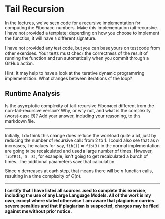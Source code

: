 # Tail Recursion

In the lectures, we've seen code for a recursive implementation for computing
the Fibonacci numbers. Make this implementation tail-recursive. I have not
provided a template; depending on how you choose to implement the function, it
will have a different signature.

I have not provided any test code, but you can base yours on test code from
other exercises. Your tests must check the correctness of the result of running
the function and run automatically when you commit through a GitHub action.

Hint: It may help to have a look at the iterative dynamic programming
implementation. What changes between iterations of the loop?

## Runtime Analysis

Is the asymptotic complexity of tail-recursive Fibonacci different from the
non-tail-recursive version? Why, or why not, and what is the complexity
(worst-case $\Theta$)? Add your answer, including your reasoning, to this
markdown file.

---

Initially, I do think this change does reduce the workload quite a bit, just by reducing the number of recursive calls from 2 to 1. I could also see that as $n$ increases, the values for, say, `fib(1)` or `fib(3)` in the normal implementation are going to be recalculated and used a large number of times. However, `fibTR(1, 5, 8)`, for example, isn't going to get recalculated a bunch of times. The additional parameters save that calculation.

Since $n$ decreases at each step, that means there will be $n$ function calls, resulting in a time complexity of $\Theta(n)$.

---

**I certify that I have listed all sources used to complete this exercise, including the use
of any Large Language Models. All of the work is my own, except where stated
otherwise. I am aware that plagiarism carries severe penalties and that if plagiarism is
suspected, charges may be filed against me without prior notice.**